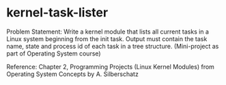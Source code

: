 # kernel-task-lister
Problem Statement: Write a kernel module that lists all current tasks in a Linux system beginning from the init task. Output must contain the task name, state and process id of each task in a tree structure.
(Mini-project as part of Operating System course) 

Reference: Chapter 2, Programming Projects (Linux Kernel Modules) from Operating System Concepts by A. Silberschatz
